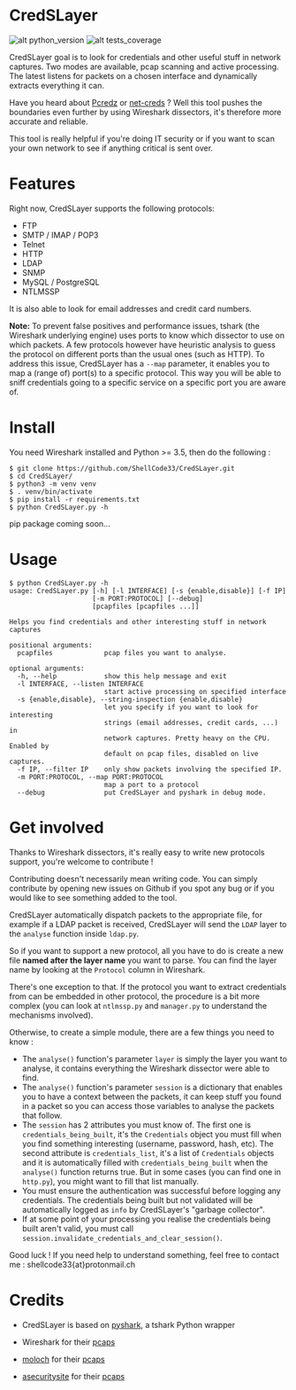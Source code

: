 # CredSLayer

![alt python_version](https://img.shields.io/badge/python-3.5+-informational.svg)
![alt tests_coverage](https://img.shields.io/badge/tests%20coverage-94%25-success.svg)

CredSLayer goal is to look for credentials and other useful stuff in network captures. Two modes are available, pcap scanning and active processing. The latest listens for packets on a chosen interface and dynamically extracts everything it can.

Have you heard about [Pcredz](https://github.com/lgandx/PCredz) or [net-creds](https://github.com/DanMcInerney/net-creds) ? Well this tool pushes the boundaries even further by using Wireshark dissectors, it's therefore more accurate and reliable.

This tool is really helpful if you're doing IT security or if you want to scan your own network to see if anything critical is sent over.  

# Features

Right now, CredSLayer supports the following protocols:
* FTP
* SMTP / IMAP / POP3
* Telnet
* HTTP
* LDAP
* SNMP
* MySQL / PostgreSQL
* NTLMSSP

It is also able to look for email addresses and credit card numbers.

**Note:** To prevent false positives and performance issues, tshark (the Wireshark underlying engine) uses ports to know which dissector to use on which packets. A few protocols however have heuristic analysis to guess the protocol on different ports than the usual ones (such as HTTP). To address this issue, CredSLayer has a `--map` parameter, it enables you to map a (range of) port(s) to a specific protocol. This way you will be able to sniff credentials going to a specific service on a specific port you are aware of.  

# Install

You need Wireshark installed and Python >= 3.5, then do the following :

```
$ git clone https://github.com/ShellCode33/CredSLayer.git
$ cd CredSLayer/
$ python3 -m venv venv
$ . venv/bin/activate
$ pip install -r requirements.txt
$ python CredSLayer.py -h
```

pip package coming soon...

# Usage

```
$ python CredSLayer.py -h
usage: CredSLayer.py [-h] [-l INTERFACE] [-s {enable,disable}] [-f IP]
                     [-m PORT:PROTOCOL] [--debug]
                     [pcapfiles [pcapfiles ...]]

Helps you find credentials and other interesting stuff in network captures

positional arguments:
  pcapfiles             pcap files you want to analyse.

optional arguments:
  -h, --help            show this help message and exit
  -l INTERFACE, --listen INTERFACE
                        start active processing on specified interface
  -s {enable,disable}, --string-inspection {enable,disable}
                        let you specify if you want to look for interesting
                        strings (email addresses, credit cards, ...) in
                        network captures. Pretty heavy on the CPU. Enabled by
                        default on pcap files, disabled on live captures.
  -f IP, --filter IP    only show packets involving the specified IP.
  -m PORT:PROTOCOL, --map PORT:PROTOCOL
                        map a port to a protocol
  --debug               put CredSLayer and pyshark in debug mode.
```

# Get involved

Thanks to Wireshark dissectors, it's really easy to write new protocols support, you're welcome to contribute !

Contributing doesn't necessarily mean writing code. You can simply contribute by opening new issues on Github if you spot any bug or if you would like to see something added to the tool.

CredSLayer automatically dispatch packets to the appropriate file, for example if a LDAP packet is received, CredSLayer will send the `LDAP` layer to the `analyse` function inside `ldap.py`.

So if you want to support a new protocol, all you have to do is create a new file **named after the layer name** you want to parse. You can find the layer name by looking at the `Protocol` column in Wireshark.

There's one exception to that. If the protocol you want to extract credentials from can be embedded in other protocol, the procedure is a bit more complex (you can look at `ntlmssp.py` and `manager.py` to understand the mechanisms involved).

Otherwise, to create a simple module, there are a few things you need to know :
- The `analyse()` function's parameter `layer` is simply the layer you want to analyse, it contains everything the Wireshark dissector were able to find. 
- The `analyse()` function's parameter `session` is a dictionary that enables you to have a context between the packets, it can keep stuff you found in a packet so you can access those variables to analyse the packets that follow.
- The `session` has 2 attributes you must know of. The first one is `credentials_being_built`, it's the `Credentials` object you must fill when you find something interesting (username, password, hash, etc). The second attribute is `credentials_list`, it's a list of `Credentials` objects and it is automatically filled with `credentials_being_built` when the `analyse()` function returns true. But in some cases (you can find one in `http.py`), you might want to fill that list manually.   
- You must ensure the authentication was successful before logging any credentials. The credentials being built but not validated will be automatically logged as `info` by CredSLayer's "garbage collector".
- If at some point of your processing you realise the credentials being built aren't valid, you must call `session.invalidate_credentials_and_clear_session()`.    

Good luck ! If you need help to understand something, feel free to contact me : shellcode33{at}protonmail.ch  

# Credits

* CredSLayer is based on [pyshark](https://github.com/KimiNewt/pyshark), a tshark Python wrapper

* Wireshark for their [pcaps](https://wiki.wireshark.org/SampleCaptures)

* [moloch](https://github.com/aol/moloch) for their [pcaps](https://github.com/aol/moloch/tree/master/tests/pcap)

* [asecuritysite](https://asecuritysite.com) for their [pcaps](https://asecuritysite.com/forensics/pcap)
